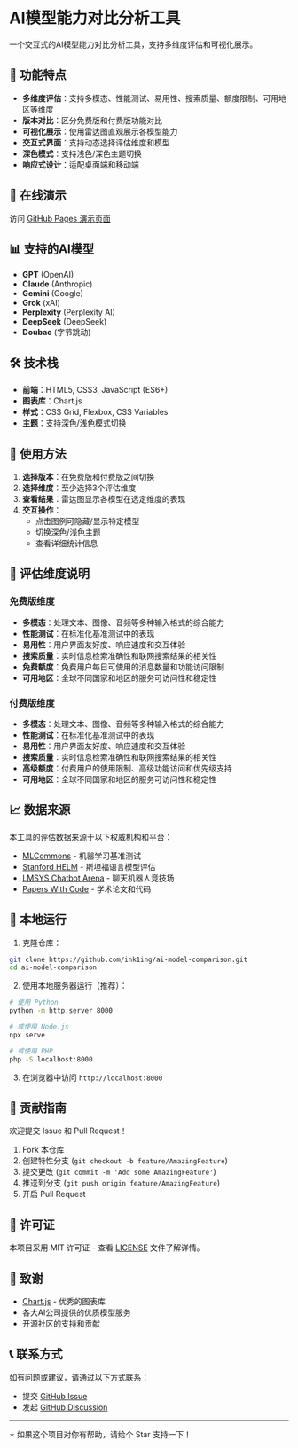# AI模型能力对比分析工具

一个交互式的AI模型能力对比分析工具，支持多维度评估和可视化展示。

## 🌟 功能特点

- **多维度评估**：支持多模态、性能测试、易用性、搜索质量、额度限制、可用地区等维度
- **版本对比**：区分免费版和付费版功能对比
- **可视化展示**：使用雷达图直观展示各模型能力
- **交互式界面**：支持动态选择评估维度和模型
- **深色模式**：支持浅色/深色主题切换
- **响应式设计**：适配桌面端和移动端

## 🚀 在线演示

访问 [GitHub Pages 演示页面](https://ink1ing.github.io/ai-model-comparison/)

## 📊 支持的AI模型

- **GPT** (OpenAI)
- **Claude** (Anthropic)
- **Gemini** (Google)
- **Grok** (xAI)
- **Perplexity** (Perplexity AI)
- **DeepSeek** (DeepSeek)
- **Doubao** (字节跳动)

## 🛠️ 技术栈

- **前端**：HTML5, CSS3, JavaScript (ES6+)
- **图表库**：Chart.js
- **样式**：CSS Grid, Flexbox, CSS Variables
- **主题**：支持深色/浅色模式切换

## 📱 使用方法

1. **选择版本**：在免费版和付费版之间切换
2. **选择维度**：至少选择3个评估维度
3. **查看结果**：雷达图显示各模型在选定维度的表现
4. **交互操作**：
   - 点击图例可隐藏/显示特定模型
   - 切换深色/浅色主题
   - 查看详细统计信息

## 🎯 评估维度说明

### 免费版维度
- **多模态**：处理文本、图像、音频等多种输入格式的综合能力
- **性能测试**：在标准化基准测试中的表现
- **易用性**：用户界面友好度、响应速度和交互体验
- **搜索质量**：实时信息检索准确性和联网搜索结果的相关性
- **免费额度**：免费用户每日可使用的消息数量和功能访问限制
- **可用地区**：全球不同国家和地区的服务可访问性和稳定性

### 付费版维度
- **多模态**：处理文本、图像、音频等多种输入格式的综合能力
- **性能测试**：在标准化基准测试中的表现
- **易用性**：用户界面友好度、响应速度和交互体验
- **搜索质量**：实时信息检索准确性和联网搜索结果的相关性
- **高级额度**：付费用户的使用限制、高级功能访问和优先级支持
- **可用地区**：全球不同国家和地区的服务可访问性和稳定性

## 📈 数据来源

本工具的评估数据来源于以下权威机构和平台：

- [MLCommons](https://mlcommons.org/en/) - 机器学习基准测试
- [Stanford HELM](https://crfm.stanford.edu/helm/) - 斯坦福语言模型评估
- [LMSYS Chatbot Arena](https://chat.lmsys.org/) - 聊天机器人竞技场
- [Papers With Code](https://paperswithcode.com/) - 学术论文和代码

## 🚀 本地运行

1. 克隆仓库：
```bash
git clone https://github.com/ink1ing/ai-model-comparison.git
cd ai-model-comparison
```

2. 使用本地服务器运行（推荐）：
```bash
# 使用 Python
python -m http.server 8000

# 或使用 Node.js
npx serve .

# 或使用 PHP
php -S localhost:8000
```

3. 在浏览器中访问 `http://localhost:8000`

## 🤝 贡献指南

欢迎提交 Issue 和 Pull Request！

1. Fork 本仓库
2. 创建特性分支 (`git checkout -b feature/AmazingFeature`)
3. 提交更改 (`git commit -m 'Add some AmazingFeature'`)
4. 推送到分支 (`git push origin feature/AmazingFeature`)
5. 开启 Pull Request

## 📄 许可证

本项目采用 MIT 许可证 - 查看 [LICENSE](LICENSE) 文件了解详情。

## 🙏 致谢

- [Chart.js](https://www.chartjs.org/) - 优秀的图表库
- 各大AI公司提供的优质模型服务
- 开源社区的支持和贡献

## 📞 联系方式

如有问题或建议，请通过以下方式联系：

- 提交 [GitHub Issue](https://github.com/ink1ing/ai-model-comparison/issues)
- 发起 [GitHub Discussion](https://github.com/ink1ing/ai-model-comparison/discussions)

---

⭐ 如果这个项目对你有帮助，请给个 Star 支持一下！
